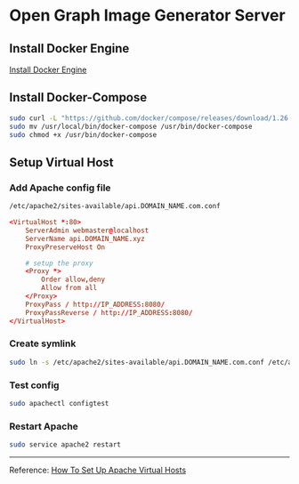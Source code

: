 # Open Graph Image Generator Server

## Install Docker Engine

[Install Docker Engine](https://docs.docker.com/engine/install/)

## Install Docker-Compose

```bash
sudo curl -L "https://github.com/docker/compose/releases/download/1.26.0/docker-compose-$(uname -s)-$(uname -m)"  -o /usr/local/bin/docker-compose
sudo mv /usr/local/bin/docker-compose /usr/bin/docker-compose
sudo chmod +x /usr/bin/docker-compose
```

## Setup Virtual Host

### Add Apache config file

```bash
/etc/apache2/sites-available/api.DOMAIN_NAME.com.conf
```

```conf
<VirtualHost *:80>
    ServerAdmin webmaster@localhost
    ServerName api.DOMAIN_NAME.xyz
    ProxyPreserveHost On

    # setup the proxy
    <Proxy *>
        Order allow,deny
        Allow from all
    </Proxy>
    ProxyPass / http://IP_ADDRESS:8080/
    ProxyPassReverse / http://IP_ADDRESS:8080/
</VirtualHost>
```

### Create symlink

```bash
sudo ln -s /etc/apache2/sites-available/api.DOMAIN_NAME.com.conf /etc/apache2/sites-enabled
```

### Test config

```bash
sudo apachectl configtest
```

### Restart Apache

```bash
sudo service apache2 restart
```

<hr>

Reference: [How To Set Up Apache Virtual Hosts](https://linuxize.com/post/how-to-set-up-apache-virtual-hosts-on-ubuntu-20-04/#:~:text=A%20Virtual%20Host%20is%20an,SSL%20certificates%2C%20and%20much%20more.)
